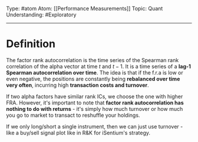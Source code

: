 Type: #atom
Atom: [[Performance Measurements]]
Topic: Quant
Understanding: #Exploratory 

----
# Definition

The factor rank autocorrelation is the time series of the Spearman rank correlation of the alpha vector at time $t$ and $t-1$. It is a time series of a **lag-1 Spearman autocorrelation over time**. The idea is that if the f.r.a is low or even negative, the positions are constantly being **rebalanced over time very often**, incurring high **transaction costs and turnover**.

If two alpha factors have similar rank ICs, we choose the one with higher FRA. However, it's important to note that **factor rank autocorrelation has nothing to do with returns** - it's simply how much turnover or how much you go to market to transact to reshuffle your holdings.

If we only long/short a single instrument, then we can just use turnover - like a buy/sell signal plot like in R&K for iSentium's strategy.